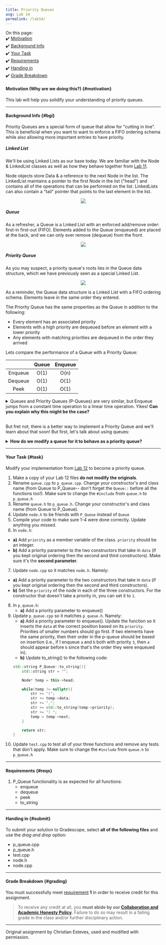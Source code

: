 ```yaml
---
title: Priority Queues
asg: Lab 14
permalink: /lab14/
---
```


On this page:  
✔️ [Motivation](#motivation)  
✔️ [Background Info](#bgi)  
✔️ [Your Task](#task)  
✔️ [Requirements](#reqs)  
✔️ [Handing in](#submit)  
✔️ [Grade Breakdown](#grading)

#### Motivation (Why are we doing this?) {#motivation}
This lab will help you solidify your understanding of priority queues.

---

#### Background Info {#bgi}

Priority Queues are a special form of queue that allow for "cutting in line". This is beneficial when you want to want to enforce a FIFO ordering schema while also allowing more important entries to have priority. 

##### Linked List

We'll be using Linked Lists as our base today. We are familiar with the Node & LinkedList classes as well as how they behave together from [Lab 11](/sm21/lab11).

Node objects store Data & a reference to the next Node in the list. The LinkedList maintains a pointer to the first Node in the list ("head") and contains all of the operations that can be performed on the list. LinkedLists can also contain a "tail" pointer that points to the last element in the list.

<p align="center">
  <img src="/sm21/labs/lab14/linked-list.png" />
</p>


##### Queue

As a refresher, a Queue is a Linked List with an enforced add/remove order: first-in first-out (FIFO). Elements added to the Queue (enqueued) are placed at the back, and we can only ever remove (dequeue) from the front.

<p align="center">
  <img src="/sm21/labs/lab14/queue.png" />
</p>


##### Priority Queue

As you may suspect, a priority queue's roots lies in the Queue data structure, which we have previously seen as a special Linked List.

<p align="center">
  <img src="/sm21/labs/lab14/priority-queue.jpg" />
</p>


As a reminder, the Queue data structure is a Linked List with a FIFO ordering schema. Elements leave in the same order they entered.

The Priority Queue has the same properties as the Queue in addition to the following:

- Every element has an associated priority
- Elements with a high priority are dequeued before an element with a lower priority
- Any elements with matching priorities are dequeued in the order they arrived 

Lets compare the performance of a Queue with a Priority Queue:

|         | Queue | Enqueue |
| :-----: | :---: | :-----: |
| Enqueue | O(1)  |  O(n)   |
| Dequeue | O(1)  |  O(1)   |
|  Peek   | O(1)  |  O(1)   |

<details>
    <summary>Queues and Priority Queues (P-Queues) are very similar, but Enqueue jumps from a constant time operation to a linear time operation. Yikes! <strong>Can you explain why this might be the case?</strong></summary>

    To insert elements into a P-Queue, we must iterate over the queue until we find the proper location. Worst cast would be adding an element with the lowest priority, so we would need to traverse the entire list.

</details>

<br>

But fret not, there is a better way to implement a Priority Queue and we'll learn about that soon! But first, let's talk about using queues:

<details>
    <summary><strong>How do we modify a queue for it to behave as a priority queue?</strong></summary>

    The only difference between a p-queue and a queue is in the ordering of elements: p-queues have a priority associated with each element, which determines its position in the p-queue.

    <ul>
        <li>Since elements have a priority associated with them, we need to modify our Node class so that they have a priority. </li>
        <li>Since an element's priority determines its position, we need to modify enqueue() so it accounts for priority upon inserting a node into the p-queue</li>
        <li>Since all elements now have a priority associated with them, we also want to modify to_string so we can get the full information of our p-queue when printing it. </li>
    </ul>

</details>

---

#### Your Task {#task}

Modify your implementation from [Lab 12](/sm21/lab12) to become a priority queue.

1. Make a copy of your Lab 12 files **do not modify the originals**.
2. Rename `queue.cpp` to `p_queue.cpp`. Change your constructor's and class name (from Queue to P_Queue-- don't forget the `Queue::` before all the functions too!). Make sure to change the `#include` from `queue.h` to `p_queue.h`
3. Rename `queue.h` to `p_queue.h`. Change your constructor's and class name (from Queue to P_Queue). 
4. Update `node.h` to be friends with `P_Queue` instead of `Queue`
5. Compile your code to make sure 1-4 were done correctly. Update anything you missed.
6. In `node.h`:
  - **a)** Add `priority` as a member variable of the class. `priority` should be an integer.
  - **b)** Add a priority parameter to the two constructors that take in `data` (if you kept original ordering then the second and third constructors). Make sure it's the **second parameter**.
7. Update `node.cpp` so it matches `node.h`. Namely:
  - **a)** Add a priority parameter to the two constructors that take in `data` (if you kept original ordering then the second and third constructors).
  - **b)** Set the `priority` of the node in each of the three constructors. For the constructor that doesn't take a priority in, you can set it to `1`.
8. In `p_queue.h`:
    - **a)** Add a priority parameter to enqueue() 
9. Update `p_queue.cpp` so it matches `p_queue.h`. Namely:
    - **a)** Add a priority parameter to enqueue(). Update the function so it inserts the `data` at the correct position based on its `priority`. Priorities of smaller numbers should go first. If two elements have the same priority, then their order in the p-queue should be based on insertion (i.e., if I enqueue `a` and `b` both with priority `3`, then `a` should appear before `b` since that's the order they were enqueued in).
    - **b)** Update to_string() to the following code:
    ```c++
    std::string P_Queue::to_string(){
        std::string str = "";

        Node* temp = this->head;

        while(temp != nullptr){
            str += "(";
            str += temp->data;
            str += ",";
            str += std::to_string(temp->priority);
            str += ") ";
            temp = temp->next;
        }

        return str;
    }
    ```
10. Update `test.cpp` to test all of your three functions and remove any tests that don't apply. Make sure to change the `#include` from `queue.h` to `p_queue.h`

---

#### Requirements {#reqs}  

1. P_Queue functionality is as expected for all functions:
    - enqueue
    - dequeue
    - peek
    - to_string

---

#### Handing in {#submit}
To submit your solution to Gradescope, select **all of the following files** and use the *drag and drop* option:
- p_queue.cpp
- p_queue.h
- test.cpp
- node.h
- node.cpp

---

#### Grade Breakdown {#grading}
You must successfully meet [requirement](#reqs) **1** in order to receive credit for this assignment.

> To receive any credit at all, you **must abide by our [Collaboration and Academic Honesty Policy](/sm21/policies/#integrity)**. Failure to do so may result in a failing grade in the class and/or further disciplinary action.

---

Original assignment by Christian Esteves, used and modified with permission.
